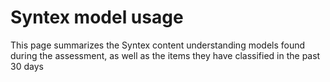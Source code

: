 # Syntex model usage

This page summarizes the Syntex content understanding models found during the assessment, as well as the items they
have classified in the past 30 days